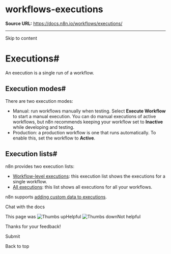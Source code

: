 # workflows-executions

**Source URL:** https://docs.n8n.io/workflows/executions/

---

Skip to content 

[ ](https://github.com/n8n-io/n8n-docs/edit/main/docs/workflows/executions/index.md "Edit this page")

# Executions#

An execution is a single run of a workflow.

## Execution modes#

There are two execution modes:

  * Manual: run workflows manually when testing. Select **Execute Workflow** to start a manual execution. You can do manual executions of active workflows, but n8n recommends keeping your workflow set to **Inactive** while developing and testing.
  * Production: a production workflow is one that runs automatically. To enable this, set the workflow to **Active**.



## Execution lists#

n8n provides two execution lists:

  * [Workflow-level executions](single-workflow-executions/): this execution list shows the executions for a single workflow.
  * [All executions](all-executions/): this list shows all executions for all your workflows.



n8n supports [adding custom data to executions](custom-executions-data/).

Chat with the docs

This page was ![Thumbs up](/_images/assets/thumb_up.png)Helpful  ![Thumbs down](/_images/assets/thumb_down.png)Not helpful 

Thanks for your feedback! 

Submit 

Back to top